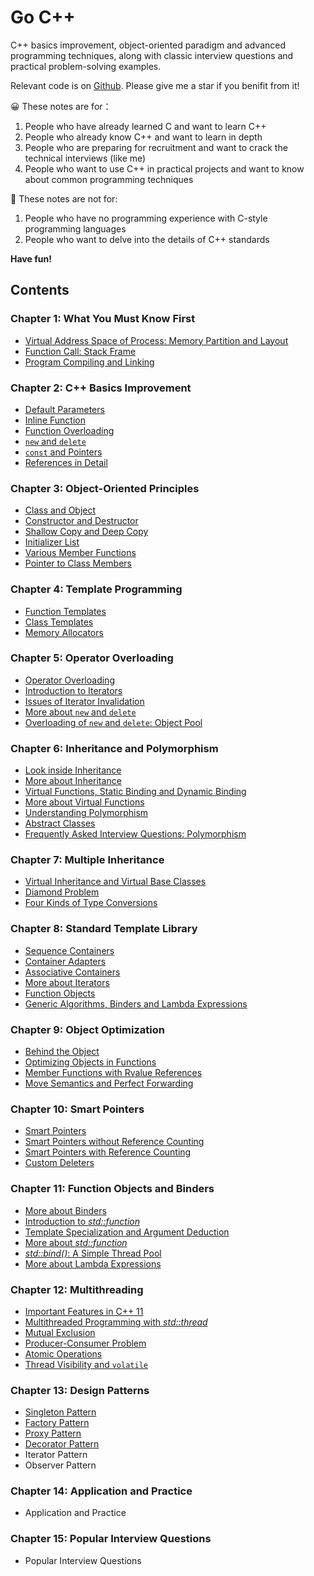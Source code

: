 # Go C++
C++ basics improvement, object-oriented paradigm and advanced programming techniques, along with classic interview questions and practical problem-solving examples.

Relevant code is on [Github](https://github.com/navining/gocpp). Please give me a star if you benifit from it!

:grinning: These notes are for：
1. People who have already learned C and want to learn C++
2. People who already know C++ and want to learn in depth
3. People who are preparing for recruitment and want to crack the technical interviews (like me)
4. People who want to use C++ in practical projects and want to know about common programming techniques

:slightly_frowning_face: These notes are not for:
1. People who have no programming experience with C-style programming languages
2. People who want to delve into the details of C++ standards

**Have fun!**

## Contents

### **Chapter 1: What You Must Know First**

- [Virtual Address Space of Process: Memory Partition and Layout](https://github.com/navining/gocpp/blob/master/Chapter%201/Virtual-Address-Space-of-Process-Memory-Partition-and-Layout.md)
- [Function Call: Stack Frame](https://github.com/navining/gocpp/blob/master/Chapter%201/Function-Call-Stack-Frame.md)
- [Program Compiling and Linking](https://github.com/navining/gocpp/blob/master/Chapter%201/Program-Compiling-and-Linking.md)

### **Chapter 2: C++ Basics Improvement**

- [Default Parameters](https://github.com/navining/gocpp/blob/master/Chapter%202/Default-Parameters.md)
- [Inline Function](https://github.com/navining/gocpp/blob/master/Chapter%202/Inline-Function.md)
- [Function Overloading](https://github.com/navining/gocpp/blob/master/Chapter%202/Function-Overloading.md)
- [`new` and `delete`](https://github.com/navining/gocpp/blob/master/Chapter%202/New-and-Delete.md)
- [`const` and Pointers](https://github.com/navining/gocpp/blob/master/Chapter%202/Const-and-Pointers.md)
- [References in Detail](https://github.com/navining/gocpp/blob/master/Chapter%202/References-in-Detail.md)

### **Chapter 3: Object-Oriented Principles**

- [Class and Object](https://github.com/navining/gocpp/blob/master/Chapter%203/Class-and-Object.md)
- [Constructor and Destructor](https://github.com/navining/gocpp/blob/master/Chapter%203/Constructor-and-Destructor.md)
- [Shallow Copy and Deep Copy](https://github.com/navining/gocpp/blob/master/Chapter%203/Shallow-Copy-and-Deep-Copy.md)
- [Initializer List](https://github.com/navining/gocpp/blob/master/Chapter%203/Initializer-List.md)
- [Various Member Functions](https://github.com/navining/gocpp/blob/master/Chapter%203/Various-Member-Functions.md)
- [Pointer to Class Members](https://github.com/navining/gocpp/blob/master/Chapter%203/Pointer-to-Class-Members.md)

### **Chapter 4: Template Programming**

- [Function Templates](https://github.com/navining/gocpp/blob/master/Chapter%204/Function-Templates.md)
- [Class Templates](https://github.com/navining/gocpp/blob/master/Chapter%204/Class-Templates.md)
- [Memory Allocators](https://github.com/navining/gocpp/blob/master/Chapter%204/Memory-Allocators.md)

### **Chapter 5: Operator Overloading**

- [Operator Overloading](https://github.com/navining/gocpp/blob/master/Chapter%205/Operator-Overloading.md)
- [Introduction to Iterators](https://github.com/navining/gocpp/blob/master/Chapter%205/Introduction-to-Iterators.md)
- [Issues of Iterator Invalidation](https://github.com/navining/gocpp/blob/master/Chapter%205/Issues-of-Iterator-Invalidation.md)
- [More about `new` and `delete`](https://github.com/navining/gocpp/blob/master/Chapter%205/More-about-new-and-delete.md)
- [Overloading of `new` and `delete`: Object Pool](https://github.com/navining/gocpp/blob/master/Chapter%205/Overloading-of-new-and-delete-Object-Pool.md)

### **Chapter 6: Inheritance and Polymorphism**

- [Look inside Inheritance](https://github.com/navining/gocpp/blob/master/Chapter%206/Look-inside-Inheritance.md)
- [More about Inheritance](https://github.com/navining/gocpp/blob/master/Chapter%206/More-about-Inheritance.md)
- [Virtual Functions, Static Binding and Dynamic Binding](https://github.com/navining/gocpp/blob/master/Chapter%206/Virtual-Functions-Static-Binding-and-Dynamic-Binding.md)
- [More about Virtual Functions](https://github.com/navining/gocpp/blob/master/Chapter%206/More-about-Virtual-Functions.md)
- [Understanding Polymorphism](https://github.com/navining/gocpp/blob/master/Chapter%206/Understanding-Polymorphism.md)
- [Abstract Classes](https://github.com/navining/gocpp/blob/master/Chapter%206/Abstract-Classes.md)
- [Frequently Asked Interview Questions: Polymorphism](https://github.com/navining/gocpp/blob/master/Chapter%206/Frequently-Asked-Interview-Questions-Polymorphism.md)

### **Chapter 7: Multiple Inheritance**

- [Virtual Inheritance and Virtual Base Classes](https://github.com/navining/gocpp/blob/master/Chapter%207/Virtual-Inheritance-and-Virtual-Base-Classes.md)
- [Diamond Problem](https://github.com/navining/gocpp/blob/master/Chapter%207/Diamond-Problem.md)
- [Four Kinds of Type Conversions](https://github.com/navining/gocpp/blob/master/Chapter%207/Four-Kinds-of-Type-Conversions.md)

### **Chapter 8: Standard Template Library**

- [Sequence Containers](https://github.com/navining/gocpp/blob/master/Chapter%208/Sequence-Containers.md)
- [Container Adapters](https://github.com/navining/gocpp/blob/master/Chapter%208/Container-Adapters.md)
- [Associative Containers](https://github.com/navining/gocpp/blob/master/Chapter%208/Associative-Containers.md)
- [More about Iterators](https://github.com/navining/gocpp/blob/master/Chapter%208/More-about-Iterators.md)
- [Function Objects](https://github.com/navining/gocpp/blob/master/Chapter%208/Function-Objects.md)
- [Generic Algorithms, Binders and Lambda Expressions](https://github.com/navining/gocpp/blob/master/Chapter%208/Generic-Algorithms-Binders-and-Lambda-Expressions.md)

### **Chapter 9: Object Optimization**

- [Behind the Object](https://github.com/navining/gocpp/blob/master/Chapter%209/Behind-the-Object.md)
- [Optimizing Objects in Functions](https://github.com/navining/gocpp/blob/master/Chapter%209/Optimizing-Objects-in-Functions.md)
- [Member Functions with Rvalue References](https://github.com/navining/gocpp/blob/master/Chapter%209/Member-Functions-with-Rvalue-References.md)
- [Move Semantics and Perfect Forwarding](https://github.com/navining/gocpp/blob/master/Chapter%209/Move-Semantics-and-Perfect-Forwarding.md)

### **Chapter 10: Smart Pointers**

- [Smart Pointers](https://github.com/navining/gocpp/blob/master/Chapter%2010/Smart-Pointers.md)
- [Smart Pointers without Reference Counting](https://github.com/navining/gocpp/blob/master/Chapter%2010/Smart-Pointers-without-Reference-Counting.md)
- [Smart Pointers with Reference Counting](https://github.com/navining/gocpp/blob/master/Chapter%2010/Smart-Pointers-with-Reference-Counting.md)
- [Custom Deleters](https://github.com/navining/gocpp/blob/master/Chapter%2010/Custom-Deleters.md)

### **Chapter 11: Function Objects and Binders**

- [More about Binders](https://github.com/navining/gocpp/blob/master/Chapter%2011/More-about-Binders.md)
- [Introduction to *std::function*](https://github.com/navining/gocpp/blob/master/Chapter%2011/Introduction-to-std-function.md)
- [Template Specialization and Argument Deduction](https://github.com/navining/gocpp/blob/master/Chapter%2011/Template-Specialization-and-Argument-Deduction.md)
- [More about *std::function*](https://github.com/navining/gocpp/blob/master/Chapter%2011/More-about-std-function.md)
- [*std::bind()*: A Simple Thread Pool](https://github.com/navining/gocpp/blob/master/Chapter%2011/std-bind()-A-Simple-Thread-Pool.md)
- [More about Lambda Expressions](https://github.com/navining/gocpp/blob/master/Chapter%2011/More-about-Lambda-Expressions.md)

### **Chapter 12: Multithreading**

- [Important Features in C++ 11](https://github.com/navining/gocpp/blob/master/Chapter%2012/Important-Features-in-C++11.md)
- [Multithreaded Programming with *std::thread*](https://github.com/navining/gocpp/blob/master/Chapter%2012/Multithreaded-Programming-with-std-thread.md)
- [Mutual Exclusion](https://github.com/navining/gocpp/blob/master/Chapter%2012/Mutual-Exclusion.md)
- [Producer-Consumer Problem](https://github.com/navining/gocpp/blob/master/Chapter%2012/Producer-Consumer-Problem.md)
- [Atomic Operations](https://github.com/navining/gocpp/blob/master/Chapter%2012/Atomic-Operations.md)
- [Thread Visibility and `volatile`](https://github.com/navining/gocpp/blob/master/Chapter%2012/Thread-Visibility-and-volatile.md)

### **Chapter 13: Design Patterns**

- [Singleton Pattern](https://github.com/navining/gocpp/blob/master/Chapter%2013/Singleton-Pattern.md)
- [Factory Pattern](https://github.com/navining/gocpp/blob/master/Chapter%2013/Factory-Pattern.md)
- [Proxy Pattern](https://github.com/navining/gocpp/blob/master/Chapter%2013/Proxy-Pattern.md)
- [Decorator Pattern](https://github.com/navining/gocpp/blob/master/Chapter%2013/Decorator-Pattern.md)
- Iterator Pattern
- Observer Pattern

### **Chapter 14: Application and Practice**

- Application and Practice

### **Chapter 15: Popular Interview Questions**

- Popular Interview Questions

